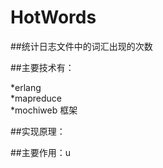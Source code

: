 HotWords
========
##统计日志文件中的词汇出现的次数

##主要技术有：   


*erlang                       
*mapreduce     
*mochiweb 框架



##实现原理：


##主要作用：u
